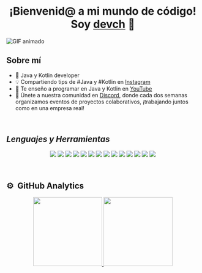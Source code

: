 <div align="center">
  <h1 align="center">¡Bienvenid@ a mi mundo de código! Soy <a href="https://www.instagram.com/__devch/">devch</a> 👋</h1>
</div>
<img src="https://media.giphy.com/media/yqoFoDlF6FxPjc9azp/giphy.gif" alt="GIF animado">

## Sobre mí

- 📲 Java y Kotlin developer
- 💡 Compartiendo tips de #Java y #Kotlin en [Instagram](https://www.instagram.com/__devch/)
- 🎥 Te enseño a programar en Java y Kotlin en [YouTube](https://www.youtube.com/@devch_tech)
- 🤝 Únete a nuestra comunidad en [Discord](https://discord.gg/bJSt3peqNn), donde cada dos semanas organizamos eventos de proyectos colaborativos, ¡trabajando juntos como en una empresa real!

<br>

## *Lenguajes y Herramientas*

<p align="center">
    <img src="https://img.shields.io/badge/Java-ED8B00?style=for-the-badge&logo=java&logoColor=white"/>
    <img src="https://img.shields.io/badge/Kotlin-0095D5?style=for-the-badge&logo=kotlin&logoColor=white"/>
    <img src="https://img.shields.io/badge/SpringBoot-6DB33F?style=for-the-badge&logo=springboot&logoColor=white"/>
    <img src="https://img.shields.io/badge/SpringSecurity-6DB33F?style=for-the-badge&logo=springsecurity&logoColor=white"/>
    <img src="https://img.shields.io/badge/Docker-2496ED?style=for-the-badge&logo=docker&logoColor=white"/>
    <img src="https://img.shields.io/badge/Firebase-FFCA28?style=for-the-badge&logo=firebase&logoColor=white"/>
    <img src="https://img.shields.io/badge/SQL-4479A1?style=for-the-badge&logo=postgresql&logoColor=white"/>
    <img src="https://img.shields.io/badge/PostgreSQL-336791?style=for-the-badge&logo=postgresql&logoColor=white"/>
    <img src="https://img.shields.io/badge/MongoDB-47A248?style=for-the-badge&logo=mongodb&logoColor=white"/>
    <img src="https://img.shields.io/badge/Android_Studio-3DDC84?style=for-the-badge&logo=androidstudio&logoColor=white"/>
    <img src="https://img.shields.io/badge/Notion-000000?style=for-the-badge&logo=notion&logoColor=white"/>
    <img src="https://img.shields.io/badge/IntelliJ-000000?style=for-the-badge&logo=intellijidea&logoColor=white"/>
    <img src="https://img.shields.io/badge/Visual_Studio_Code-007ACC?style=for-the-badge&logo=visualstudiocode&logoColor=white"/>
    <img src="https://img.shields.io/badge/Postman-FF6C37?style=for-the-badge&logo=postman&logoColor=white"/>
</p>

<br>

## ⚙️ &nbsp;GitHub Analytics

<p align="center">
<a href="https://github.com/devch-tech">
  <img height="180em" src="https://github-readme-stats-eight-theta.vercel.app/api?username=devch-tech&show_icons=true&theme=algolia&include_all_commits=true&count_private=true"/>
  <img height="180em" src="https://github-readme-stats-eight-theta.vercel.app/api/top-langs/?username=devch-tech&layout=compact&langs_count=8&theme=algolia"/>
</a>
</p>
